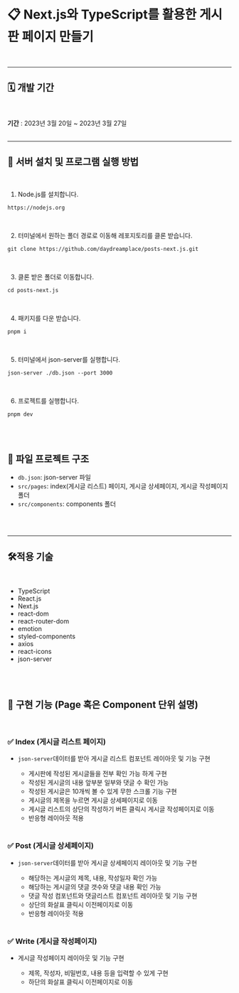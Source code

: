 # 📋 Next.js와 TypeScript를 활용한 게시판 페이지 만들기

<br />

---

## 🗓 개발 기간

<br />

**기간** : 2023년 3월 20일 ~ 2023년 3월 27일
<br />
<br />

---

## 🚧 서버 설치 및 프로그램 실행 방법

<br />

1. Node.js를 설치합니다.

```
https://nodejs.org
```

<br />

2. 터미널에서 원하는 폴더 경로로 이동해 레포지토리를 클론 받습니다.

```
git clone https://github.com/daydreamplace/posts-next.js.git
```
<br />

3. 클론 받은 폴더로 이동합니다.
```
cd posts-next.js
```

<br />

4. 패키지를 다운 받습니다.

```
pnpm i
```

<br />

5. 터미널에서 json-server를 실행합니다.

```
json-server ./db.json --port 3000
```

<br />

6. 프로젝트를 실행합니다.

```
pnpm dev
```

<br />

<br />

## 📂 파일 프로젝트 구조

- `db.json`: json-server 파일
- `src/pages`: index(게시글 리스트) 페이지, 게시글 상세페이지, 게시글 작성페이지 폴더
- `src/components`: components 폴더
<br />
<br />

---

## 🛠적용 기술

<br />

- TypeScript
- React.js
- Next.js
- react-dom
- react-router-dom
- emotion
- styled-components
- axios
- react-icons
- json-server

<br /><br />

## 📑 구현 기능 (Page 혹은 Component 단위 설명)

<br/>

### ✅ Index (게시글 리스트 페이지)

- `json-server`데이터를 받아 게시글 리스트 컴포넌트 레이아웃 및 기능 구현
    - 게시판에 작성된 게시글들을 전부 확인 가능 하게 구현
    - 작성된 게시글의 내용 앞부분 일부와 댓글 수 확인 가능
    - 작성된 게시글은 10개씩 볼 수 있게 무한 스크롤 기능 구현
    - 게시글의 제목을 누르면 게시글 상세페이지로 이동
    - 게시글 리스트의 상단의 작성하기 버튼 클릭시 게시글 작성페이지로 이동
    - 반응형 레이아웃 적용
    
    <br />
    

### ✅ Post (게시글 상세페이지)

- `json-server`데이터를 받아 게시글 상세페이지 레이아웃 및 기능 구현
    - 해당하는 게시글의 제목, 내용, 작성일자 확인 가능
    - 해당하는 게시글의 댓글 갯수와 댓글 내용 확인 가능
    - 댓글 작성 컴포넌트와 댓글리스트 컴포넌트 레이아웃 및 기능 구현
    - 상단의 화살표 클릭시 이전페이지로 이동
    - 반응형 레이아웃 적용
    
    <br />
    

### ✅ Write (게시글 작성페이지)

- 게시글 작성페이지 레이아웃 및 기능 구현
    - 제목, 작성자, 비밀번호, 내용 등을 입력할 수 있게 구현
    - 하단의 화살표 클릭시 이전페이지로 이동
    
    <br />
    

